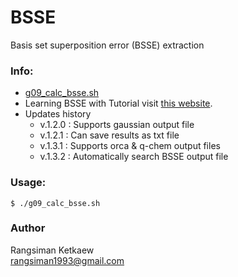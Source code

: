 # BSSE
Basis set superposition error (BSSE) extraction

### Info:
- [g09_calc_bsse.sh](https://github.com/rangsimanketkaew/library-g09/blob/master/g09_calc_bsse.sh)
- Learning BSSE with Tutorial visit [this website](https://sites.google.com/sci.tu.ac.th/compchem-rk/lesson-2/bsse).
- Updates history
  + v.1.2.0 : Supports gaussian output file
  + v.1.2.1 : Can save results as txt file
  + v.1.3.1 : Supports orca & q-chem output files
  + v.1.3.2 : Automatically search BSSE output file

### Usage:
```
$ ./g09_calc_bsse.sh
```

### Author
Rangsiman Ketkaew <br/>
rangsiman1993@gmail.com
